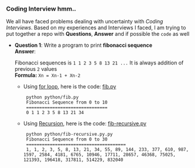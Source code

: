 ### Coding Interview hmm..

We all have faced problems dealing with uncertainty with *Coding Interviews*. Based on my experiences and Interviews I faced, I am trying to put together a repo with **Questions**, **Answer** and if possible the `code` as well

* **Question 1**: Write a program to print **fibonacci sequence**  
**Answer**: 

    Fibonacci sequences is `1 1 2 3 5 8 13 21 ...` It is always addition of previous `2` values  
    **Formula:**  `Xn = Xn-1 + Xn-2`  
     - Using [for loop](https://wiki.python.org/moin/ForLoop), here is the code: [fib.py](python/fib.py)   

            python python/fib.py
            Fibonacci Sequence from 0 to 10
            ===============================
            0 1 1 2 3 5 8 13 21 34

     
            
     - Using [Recursion](https://www.python-course.eu/recursive_functions.php), here is the code: [fib-recursive.py](python/fib-recursive.py)  

            python python/fib-recursive.py.py
            Fibonacci Sequence from 0 to 30
            ======================================
            1, 1, 2, 3, 5, 8, 13, 21, 34, 55, 89, 144, 233, 377, 610, 987, 1597, 2584, 4181, 6765, 10946, 17711, 28657, 46368, 75025, 121393, 196418, 317811, 514229, 832040
